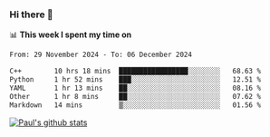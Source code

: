 ### Hi there 👋

📊 **This week I spent my time on**
<!--START_SECTION:waka-->

```txt
From: 29 November 2024 - To: 06 December 2024

C++        10 hrs 18 mins  █████████████████░░░░░░░░   68.63 %
Python     1 hr 52 mins    ███░░░░░░░░░░░░░░░░░░░░░░   12.51 %
YAML       1 hr 13 mins    ██░░░░░░░░░░░░░░░░░░░░░░░   08.16 %
Other      1 hr 8 mins     ██░░░░░░░░░░░░░░░░░░░░░░░   07.62 %
Markdown   14 mins         ▒░░░░░░░░░░░░░░░░░░░░░░░░   01.56 %
```

<!--END_SECTION:waka-->


[![Paul's github stats](https://github-readme-stats.vercel.app/api?username=mickeyouyou&theme=dracula&show_icons=true)](https://github.com/anuraghazra/github-readme-stats)

